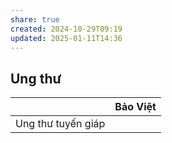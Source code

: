```yaml
---
share: true
created: 2024-10-29T09:19
updated: 2025-01-11T14:36
---
```

## Ung thư
|                    | Bảo Việt |
| ------------------ | -------- |
| Ung thư tuyến giáp |          |